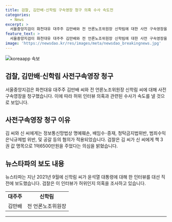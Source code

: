 ```yaml
---
title: 검찰, 김만배·신학림 구속영장 청구 의혹 수사 속도전
categories:
  - News
excerpt: >
  서울중앙지검이 화천대유 대주주 김만배와 전 언론노조위원장 신학림에 대한 사전 구속영장을 청구했다. 김 씨는 신 씨에게 청탁금지법 위반 등 혐의로 사전구속영장이 청구됐는데, 그는 윤석열 대통령이 조우형 사건을 덮어준다는 취지의 인터뷰를 한 후에 신 씨에게 1억6500만원 상당의 책 3권을 준 혐의가 있다. 이로써 검찰 수사는 속도를 내고 있다.
feature_text: >
  서울중앙지검이 화천대유 대주주 김만배와 전 언론노조위원장 신학림에 대한 사전 구속영장을 청구했다. 김 씨는 신 씨에게 청탁금지법 위반 등 혐의로 사전구속영장이 청구됐는데, 그는 윤석열 대통령이 조우형 사건을 덮어준다는 취지의 인터뷰를 한 후에 신 씨에게 1억6500만원 상당의 책 3권을 준 혐의가 있다. 이로써 검찰 수사는 속도를 내고 있다.
image: 'https://newsdao.kr/res/images/meta/newsdao_breakingnews.jpg'
---
```


<p><img src="https://newsdao.kr/res/images/meta/newsdao_breakingnews.jpg" alt="koreaapp 속보" /></p>

<h2 data-ke-size="size26">검찰, 김만배·신학림 사전구속영장 청구</h2>

<p data-ke-size="size16">서울중앙지검은 화천대유 대주주 김만배 씨와 전 언론노조위원장 신학림 씨에 대해 사전구속영장을 청구했습니다. 이에 따라 허위 인터뷰 의혹과 관련된 수사가 속도를 낼 것으로 보입니다.</p>

<h2 data-ke-size="size26">사전구속영장 청구 이유</h2>

<p data-ke-size="size16">김 씨와 신 씨에게는 정보통신망법상 명예훼손, 배임수･증재, 청탁금지법위반, 범죄수익은닉규제법 위반, 및 공갈 등의 혐의가 적용되었습니다. 검찰은 김 씨가 신 씨에게 책 3권 값 명목으로 1억6500만원을 주었다는 의심을 밝혔습니다.</p>

<h2 data-ke-size="size26">뉴스타파의 보도 내용</h2>

<p data-ke-size="size16">뉴스타파는 지난 2021년 9월에 신학림 씨가 윤석열 대통령에 대해 한 인터뷰를 대선 직전에 보도했습니다. 검찰은 이 인터뷰가 허위인지 의혹을 조사하고 있습니다.</p>

<table>
  <tr>
    <td style="text-align: center; height: 17px;"><b>대주주</b></td>
    <td style="text-align: center; height: 17px;"><b>신학림</b></td>
  </tr>
  <tr>
    <td style="text-align: center; height: 17px;">김만배</td>
    <td style="text-align: center; height: 17px;">전 언론노조위원장</td>
  </tr>
</table>

<hr>

<p data-ke-size="size16">&nbsp;</p>

